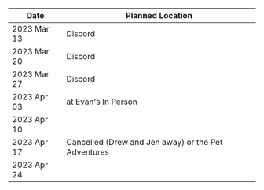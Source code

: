 | Date | Planned Location |
| - | - |
|2023 Mar 13     | Discord |
|2023 Mar 20     | Discord |
|2023 Mar 27     | Discord |
|2023 Apr 03     | at Evan's In Person|
|2023 Apr 10     | |
|2023 Apr 17     | Cancelled (Drew and Jen away) or the Pet Adventures|
|2023 Apr 24     | |

